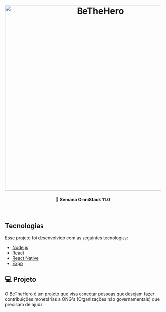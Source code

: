 <h1 align="center">
    <img alt="BeTheHero" title="#delicinha" src="https://user-images.githubusercontent.com/30902898/113480258-d02cb580-9469-11eb-9bf6-f2e25a708dce.png" width="600px" />
</h1>

<h4 align="center">
  🚀 Semana OmniStack 11.0
</h4>

<br>

## Tecnologias

Esse projeto foi desenvolvido com as seguintes tecnologias:

- [Node.js](https://nodejs.org/en/)
- [React](https://reactjs.org)
- [React Native](https://facebook.github.io/react-native/)
- [Expo](https://expo.io/)

## 💻 Projeto

O BeTheHero é um projeto que visa conectar pessoas que desejam fazer contribuições monetárias a ONG's (Organizações não governamentais) que precisam de ajuda.

